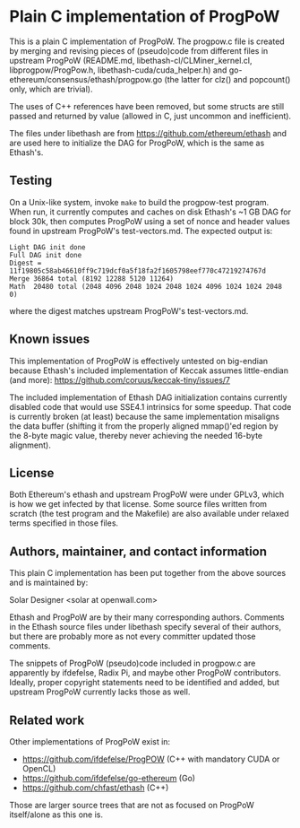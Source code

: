# Plain C implementation of ProgPoW

This is a plain C implementation of ProgPoW.  The progpow.c file is created by
merging and revising pieces of (pseudo)code from different files in upstream
ProgPoW (README.md, libethash-cl/CLMiner_kernel.cl, libprogpow/ProgPow.h,
libethash-cuda/cuda_helper.h) and go-ethereum/consensus/ethash/progpow.go
(the latter for clz() and popcount() only, which are trivial).

The uses of C++ references have been removed, but some structs are still
passed and returned by value (allowed in C, just uncommon and inefficient).

The files under libethash are from https://github.com/ethereum/ethash and are
used here to initialize the DAG for ProgPoW, which is the same as Ethash's.

## Testing

On a Unix-like system, invoke `make` to build the progpow-test program.  When
run, it currently computes and caches on disk Ethash's ~1 GB DAG for block 30k,
then computes ProgPoW using a set of nonce and header values found in upstream
ProgPoW's test-vectors.md.  The expected output is:

```
Light DAG init done
Full DAG init done
Digest = 11f19805c58ab46610ff9c719dcf0a5f18fa2f1605798eef770c47219274767d
Merge 36864 total (8192 12288 5120 11264)
Math  20480 total (2048 4096 2048 1024 2048 1024 4096 1024 1024 2048 0)
```

where the digest matches upstream ProgPoW's test-vectors.md.

## Known issues

This implementation of ProgPoW is effectively untested on big-endian because
Ethash's included implementation of Keccak assumes little-endian (and more):
https://github.com/coruus/keccak-tiny/issues/7

The included implementation of Ethash DAG initialization contains currently
disabled code that would use SSE4.1 intrinsics for some speedup.  That code
is currently broken (at least) because the same implementation misaligns the
data buffer (shifting it from the properly aligned mmap()'ed region by the
8-byte magic value, thereby never achieving the needed 16-byte alignment).

## License

Both Ethereum's ethash and upstream ProgPoW were under GPLv3, which is how we
get infected by that license.  Some source files written from scratch (the
test program and the Makefile) are also available under relaxed terms specified
in those files.

## Authors, maintainer, and contact information

This plain C implementation has been put together from the above sources and is
maintained by:

Solar Designer \<solar at openwall.com\>

Ethash and ProgPoW are by their many corresponding authors.  Comments in the
Ethash source files under libethash specify several of their authors, but there
are probably more as not every committer updated those comments.

The snippets of ProgPoW (pseudo)code included in progpow.c are apparently by
ifdefelse, Radix Pi, and maybe other ProgPoW contributors.  Ideally, proper
copyright statements need to be identified and added, but upstream ProgPoW
currently lacks those as well.

## Related work

Other implementations of ProgPoW exist in:

- https://github.com/ifdefelse/ProgPOW (C++ with mandatory CUDA or OpenCL)
- https://github.com/ifdefelse/go-ethereum (Go)
- https://github.com/chfast/ethash (C++)

Those are larger source trees that are not as focused on ProgPoW itself/alone
as this one is.
